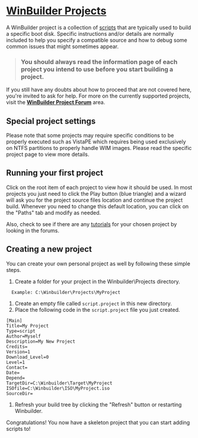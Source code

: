 # [WinBuilder Projects](http://reboot.pro/forum/22/) #

A WinBuilder project is a collection of [scripts](wbscripts.md) that are typically used to build a specific boot disk. Specific instructions and/or details are normally included to help you specify a compatible source and how to debug some common issues that might sometimes appear.

> ### You should always read the information page of each project you intend to use before you start building a project. ###

If you still have any doubts about how to proceed that are not covered here, you're invited to ask for help.
For more on the currently supported projects, visit the **[WinBuilder Project Forum](http://reboot.pro/forum/22/)** area.

## Special project settings ##

Please note that some projects may require specific conditions to be properly executed such as VistaPE which requires being used exclusively on NTFS partitions to properly handle WIM images. Please read the specific project page to view more details.

## Running your first project ##

Click on the root item of each project to view how it should be used.
In most projects you just need to click the Play button (blue triangle) and a wizard will ask you for the project source files location and continue the project build. Whenever you need to change this default location, you can click on the "Paths" tab and modify as needed.

Also, check to see if there are any [tutorials](http://reboot.pro/forum/112/) for your chosen project by looking in the forums.

## Creating a new project ##
You can create your own personal project as well by following these simple steps.

  1. Create a folder for your project in the Winbuilder\Projects directory.
```
  Example: C:\Winbuilder\Projects\MyProject
```
  1. Create an empty file called `script.project` in this new directory.
  1. Place the following code in the `script.project` file you just created.
```
[Main]
Title=My Project
Type=script
Author=Myself
Description=My New Project
Credits=
Version=1
Download_Level=0
Level=1
Contact=
Date=
Depend=
TargetDir=C:\Winbuilder\Target\MyProject
ISOfile=C:\Winbuilder\ISO\MyProject.iso
SourceDir=
```
  1. Refresh your build tree by clicking the "Refresh" button or restarting Winbuilder.

Congratulations! You now have a skeleton project that you can start adding scripts to!